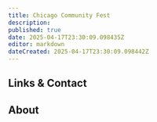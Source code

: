 ```yaml
---
title: Chicago Community Fest
description: 
published: true
date: 2025-04-17T23:30:09.098435Z
editor: markdown
dateCreated: 2025-04-17T23:30:09.098442Z
---
```


## Links & Contact


## About
